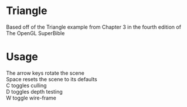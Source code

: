 Triangle
========
Based off of the Triangle example from Chapter 3 in the fourth edition of The OpenGL SuperBible

Usage
=====
The arrow keys rotate the scene  
Space resets the scene to its defaults  
C toggles culling  
D toggles depth testing  
W toggle wire-frame  

